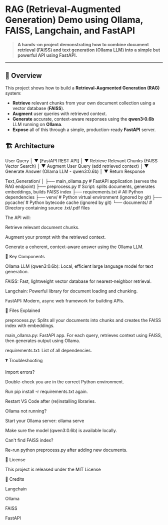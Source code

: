 # RAG (Retrieval-Augmented Generation) Demo using Ollama, FAISS, Langchain, and FastAPI

> **A hands-on project demonstrating how to combine document retrieval (FAISS) and text generation (Ollama LLM) into a simple but powerful API using FastAPI.**

---

## 🚀 Overview

This project shows how to build a **Retrieval-Augmented Generation (RAG)** system:
- **Retrieve** relevant chunks from your own document collection using a vector database (**FAISS**).
- **Augment** user queries with retrieved context.
- **Generate** accurate, context-aware responses using the **qwen3:0.6b** LLM running on **Ollama**.
- **Expose** all of this through a simple, production-ready **FastAPI** server.

## 🏗️ Architecture
User Query
│
▼
[FastAPI REST API]
│
▼
Retrieve Relevant Chunks
(FAISS Vector Search)
│
▼
Augment User Query
(add retrieved context)
│
▼
Generate Answer
(Ollama LLM - qwen3:0.6b)
│
▼
Return Response

Text_Generation/
│
├── main_ollama.py # FastAPI application (serves the RAG endpoint)
├── preprocess.py # Script: splits documents, generates embeddings, builds FAISS index
├── requirements.txt # All Python dependencies
├── venv/ # Python virtual environment (ignored by git)
├── pycache/ # Python bytecode cache (ignored by git)
└── documents/ # Directory containing source .txt/.pdf files

The API will:

Retrieve relevant document chunks.

Augment your prompt with the retrieved context.

Generate a coherent, context-aware answer using the Ollama LLM.

🧩 Key Components

Ollama LLM (qwen3:0.6b): Local, efficient large language model for text generation.

FAISS: Fast, lightweight vector database for nearest-neighbor retrieval.

Langchain: Powerful library for document loading and chunking.

FastAPI: Modern, async web framework for building APIs.

📑 Files Explained

preprocess.py:
Splits all your documents into chunks and creates the FAISS index with embeddings.

main_ollama.py:
FastAPI app. For each query, retrieves context using FAISS, then generates output using Ollama.

requirements.txt:
List of all dependencies.

❓ Troubleshooting

Import errors?

Double-check you are in the correct Python environment.

Run pip install -r requirements.txt again.

Restart VS Code after (re)installing libraries.

Ollama not running?

Start your Ollama server: ollama serve

Make sure the model (qwen3:0.6b) is available locally.

Can't find FAISS index?

Re-run python preprocess.py after adding new documents.

📄 License

This project is released under the MIT License

🙏 Credits

Langchain

Ollama

FAISS

FastAPI

